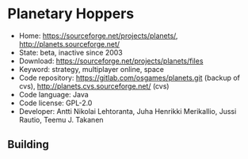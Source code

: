 # Planetary Hoppers

- Home: https://sourceforge.net/projects/planets/, http://planets.sourceforge.net/
- State: beta, inactive since 2003
- Download: https://sourceforge.net/projects/planets/files
- Keyword: strategy, multiplayer online, space
- Code repository: https://gitlab.com/osgames/planets.git (backup of cvs), http://planets.cvs.sourceforge.net/ (cvs)
- Code language: Java
- Code license: GPL-2.0
- Developer: Antti Nikolai Lehtoranta, Juha Henrikki Merikallio, Jussi Rautio, Teemu J. Takanen

## Building
